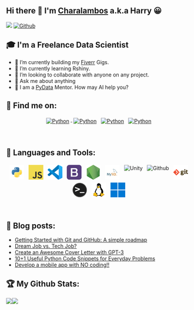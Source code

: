 ## Hi there 👋 I'm [Charalambos][website] a.k.a Harry 😀
![](https://visitor-badge.laobi.icu/badge?page_id=CharalambosIoannou.CharalambosIoannou) [![Github](https://img.shields.io/github/followers/CharalambosIoannou?label=Followers&logo=Github)](https://github.com/CharalambosIoannou)




## 🎓 I'm a Freelance Data Scientist

- 🔭 I’m currently building my [Fiverr](https://www.fiverr.com/harryioan/) Gigs.
- 🌱 I’m currently learning Rshiny. 
- 👯 I’m looking to collaborate with anyone on any project.
- 💬 Ask me about anything
- 🤖 I am a [PyData](https://pydata.org/) Mentor. How may AI help you?

## :email: Find me on:

<!--
[<img align="left" alt="CharalambosIoannou" width="40px" src="https://raw.githubusercontent.com/iconic/open-iconic/master/svg/globe.svg" />][website]
[<img align="left" alt="CharalambosIoannou | LinkedIn" width="40px" src="https://cdn.jsdelivr.net/npm/simple-icons@v3/icons/linkedin.svg" />][linkedin]
[<img align="left" alt="CharalambosIoannou | Mail" width="40px" src="https://cdn.jsdelivr.net/npm/simple-icons@v3/icons/gmail.svg" />][mail]
-->

<p align="center">
 <a href="https://www.charalambosioannou.tech" target="_blank" rel="noopener noreferrer"> <img src="https://cdn-icons-png.flaticon.com/512/841/841364.png" alt="Python" height="40" style="vertical-align:top; margin:4px"> </a>
 <a href="https://www.linkedin.com/in/charalambos-ioannou" target="_blank" rel="noopener noreferrer"> <img src="https://cdn-icons-png.flaticon.com/512/174/174857.png" alt="Python" height="40" style="vertical-align:top; margin:4px"></a>
 <a href="mailto:cioannou1997@gmail.com"> <img src="https://cdn-icons-png.flaticon.com/512/726/726623.png" alt="Python" height="40" style="vertical-align:top; margin:4px"></a> 
  <a href="https://dev.to/CharalambosIoannou" target="_blank" rel="noopener noreferrer"> <img src="https://img.shields.io/badge/DEV.TO-%230A0A0A.svg?&style=for-the-badge&logo=dev-dot-to&logoColor=white" alt="Python" height="40" style="vertical-align:top; margin:4px"> </a>
</p>

<br />


## 🧰 Languages and Tools:
<p align="center">
<img src="https://raw.githubusercontent.com/github/explore/80688e429a7d4ef2fca1e82350fe8e3517d3494d/topics/python/python.png" alt="Python" height="40" style="vertical-align:top; margin:4px">
<img src="https://raw.githubusercontent.com/github/explore/80688e429a7d4ef2fca1e82350fe8e3517d3494d/topics/javascript/javascript.png" alt="Javascript" height="40" style="vertical-align:top; margin:4px">
<img src="https://raw.githubusercontent.com/github/explore/80688e429a7d4ef2fca1e82350fe8e3517d3494d/topics/visual-studio-code/visual-studio-code.png" alt="VS Code" height="40" style="vertical-align:top; margin:4px">
<img src="https://raw.githubusercontent.com/github/explore/80688e429a7d4ef2fca1e82350fe8e3517d3494d/topics/bootstrap/bootstrap.png" alt="Bootstrap" height="40" style="vertical-align:top; margin:4px">
<img src="https://raw.githubusercontent.com/github/explore/80688e429a7d4ef2fca1e82350fe8e3517d3494d/topics/nodejs/nodejs.png" alt="NodeJS" height="40" style="vertical-align:top; margin:4px">
<img src="https://raw.githubusercontent.com/github/explore/80688e429a7d4ef2fca1e82350fe8e3517d3494d/topics/mysql/mysql.png" alt="MySQL" height="40" style="vertical-align:top; margin:4px">
 <img src="https://cdn-icons-png.flaticon.com/512/5969/5969346.png" alt="Unity" height="40" style="vertical-align:top; margin:4px">
<img src="https://cdn-icons-png.flaticon.com/512/5968/5968866.png" alt="Github" height="40" style="vertical-align:top; margin:4px">
<img src="https://raw.githubusercontent.com/github/explore/80688e429a7d4ef2fca1e82350fe8e3517d3494d/topics/git/git.png" alt="Git" height="40" style="vertical-align:top; margin:4px">
<img src="https://raw.githubusercontent.com/github/explore/80688e429a7d4ef2fca1e82350fe8e3517d3494d/topics/terminal/terminal.png" alt="Terminal" height="40" style="vertical-align:top; margin:4px">
<img src="https://raw.githubusercontent.com/github/explore/80688e429a7d4ef2fca1e82350fe8e3517d3494d/topics/linux/linux.png" alt="Linux" height="40" style="vertical-align:top; margin:4px" alt="Windows" height="40" style="vertical-align:top; margin:4px">
<img src="https://raw.githubusercontent.com/github/explore/80688e429a7d4ef2fca1e82350fe8e3517d3494d/topics/windows/windows.png" alt="Windows" height="40" style="vertical-align:top; margin:4px">

</p>

<br />

## :blue_book: Blog posts:
<!-- BLOG-POST-LIST:START -->
- [Getting Started with Git and GitHub: A simple roadmap](https://dev.to/charalambosioannou/getting-started-with-git-and-github-a-simple-roadmap-lfn)
- [Dream Job vs. Tech Job?](https://dev.to/charalambosioannou/dream-job-vs-tech-job-5fdj)
- [Create an Awesome Cover Letter with GPT-3](https://dev.to/charalambosioannou/create-an-awesome-cover-letter-with-gpt-3-4f65)
- [10+1 Useful Python Code Snippets for Everyday Problems](https://dev.to/charalambosioannou/10-useful-one-liner-python-code-snippets-to-make-your-everyday-coding-useful-javascript-code-snippets-for-common-problems-351)
- [Develop a mobile app with NO coding!!](https://dev.to/charalambosioannou/develop-a-mobile-app-without-one-line-of-code-oeh)
<!-- BLOG-POST-LIST:END -->



## :trophy: My Github Stats:

<!--
![GitHub stats](https://readme-stats-cfgj2cxdy.vercel.app/api?username=CharalambosIoannou&count_private=true&show_icons=true&theme=tokyonight)
![Top Langs](https://readme-stats-cfgj2cxdy.vercel.app/api/top-langs/?username=CharalambosIoannou&hide=php&theme=tokyonight)
-->
<div>
<a href="https://github-readme-stats.vercel.app/api?username=CharalambosIoannou&theme=tokyonight">
  <img  align="left" src="https://github-readme-stats.vercel.app/api?username=CharalambosIoannou&count_private=true&show_icons=true&theme=tokyonight" />
</a>
<a href="https://github-readme-stats.vercel.app/api/top-langs/?username=CharalambosIoannou&hide=php&theme=tokyonight">
  <img align="left" src="https://github-readme-stats.vercel.app/api/top-langs/?username=CharalambosIoannou&hide=php&theme=tokyonight" />
</a>
</div>



[website]: https://charalambosioannou.tech
[linkedin]: https://linkedin.com/in/charalambosioannou
[mail]: mailto:cioannou1997@gmail.com
